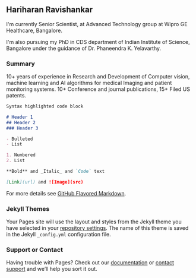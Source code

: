 ## Hariharan Ravishankar
I'm currently Senior Scientist, at Advanced Technology group at Wipro GE Healthcare, Bangalore. 

I'm also pursuing my PhD in CDS department of Indian Institute of Science, Bangalore under the guidance of Dr. Phaneendra K. Yelavarthy. 

### Summary

10+ years of experience in Research and Development of Computer vision, machine 
learning and AI algorithms for medical Imaging and patient monitoring systems. 
10+ Conference and journal publications, 15+ Filed US patents. 

```markdown
Syntax highlighted code block

# Header 1
## Header 2
### Header 3

- Bulleted
- List

1. Numbered
2. List

**Bold** and _Italic_ and `Code` text

[Link](url) and ![Image](src)
```

For more details see [GitHub Flavored Markdown](https://guides.github.com/features/mastering-markdown/).

### Jekyll Themes

Your Pages site will use the layout and styles from the Jekyll theme you have selected in your [repository settings](https://github.com/hariharanrav/personalWebpage.io/settings/pages). The name of this theme is saved in the Jekyll `_config.yml` configuration file.

### Support or Contact

Having trouble with Pages? Check out our [documentation](https://docs.github.com/categories/github-pages-basics/) or [contact support](https://support.github.com/contact) and we’ll help you sort it out.
